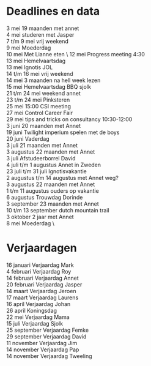 # Deadlines en data
3 mei 19 maanden met annet \
4 mei studeren met Jasper \
7 t/m 9 mei vrij weekend \
9 mei Moederdag \
10 mei Met Lianne eten \ 
12 mei Progress meeting 4:30 \
13 mei Hemelvaartsdag \
13 mei Ignotis JOL \
14 t/m 16 mei vrij weekend \
14 mei 3 maanden na hell week lezen \
15 mei Hemelvaartsdag BBQ sjolk\
21 t/m 24 mei weekend annet \
23 t/m 24 mei Pinksteren \
25 mei 15:00 CSI meeting \
27 mei Control Career Fair \
29 mei tips and tricks on consultancy 10:30-12:00 \
3 juni 20 maanden met Annet \
19 juni Twilight imperium spelen met de boys \
20 juni Vaderdag \
3 juli 21 maanden met Annet \
3 augustus 22 maanden met Annet \
3  juli Afstudeerborrel David \
4 juli t/m 1 augustus Annet in Zweden \
23 juli t/m 31 juli Ignotisvakantie \
2 augustus t/m 14 augustus met Annet weg? \
3 augustus 22 maanden met Annet \
1 t/m 11 augustus ouders op vakantie \
6  augustus Trouwdag Dorinde \
3 september 23 maanden met Annet \
10 t/m 13 september dutch mountain trail \
3 oktober 2 jaar met Annet \
8 mei Moederdag \


# Verjaardagen
16 januari Verjaardag Mark \
4  februari Verjaardag Roy \
14 februari Verjaardag Annet \
20 februari Verjaardag Jasper \
14 maart Verjaardag Jeroen \
17 maart Verjaardag Laurens \
16 april Verjaardag Johan \
26 april Koningsdag \
22 mei Verjaardag Mama \
15 juli Verjaardag Sjolk \
25 september Verjaardag Femke \
29 september Verjaardag David \
11 november Verjaardag Jim \
14 november Verjaardag Pap \
14 november Verjaardag Tweeling
